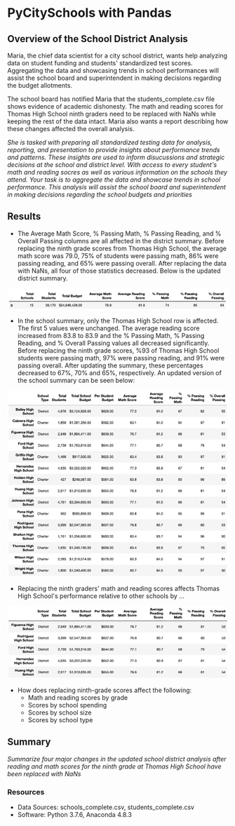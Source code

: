 # PyCitySchools with Pandas

## Overview of the School District Analysis
Maria, the chief data scientist for a city school district, wants help analyzing data on student funding and students' standardized test scores. Aggregating the data and showcasing trends in school performances will assist the school board and superintendent in making decisions regarding the budget allotments.

The school board has notified Maria that the students_complete.csv file shows evidence of academic dishonesty. The math and reading scores for Thomas High School ninth graders need to be replaced with NaNs while keeping the rest of the data intact. Maria also wants a report describing how these changes affected the overall analysis. 

*She is tasked with preparing all standardized testing data for analysis, reporting, and presentation to provide insights about performance trends and patterns. 
These insights are used to inform disucussions and strategic decisions at the school and district level.
With access to every student's math and reading socres as well as various information on the schools they attend. 
Your task is to aggregate the data and showcase trends in school performance.
This analysis will assist the school board and superintendent in making decisions regarding the school budgets and priorities*

## Results
- The Average Math Score, % Passing Math, % Passing Reading, and % Overall Passing columns are all affected in the district summary. Before replacing the ninth grade scores from Thomas High School, the average math score was 79.0, 75% of students were passing math, 86% were passing reading, and 65% were passing overall. After replacing the data with NaNs, all four of those statistics decreased. Below is the updated district summary.

<img src="https://github.com/npantfoerder/school-district-analysis/blob/master/Resources/district_summary_df.png">

- In the school summary, only the Thomas High School row is affected. The first 5 values were unchanged. The average reading score increased from 83.8 to 83.9 and the % Passing Math, % Passing Reading, and % Overall Passing values all decreased significantly. Before replacing the ninth grade scores, %93 of Thomas High School students were passing math, 97% were passing reading, and 91% were passing overall. After updating the summary, these percentages decreased to 67%, 70% and 65%, respectively. An updated version of the school summary can be seen below:

<img src="https://github.com/npantfoerder/school-district-analysis/blob/master/Resources/by_school_summary_df.png" width="600">

- Replacing the ninth graders' math and reading scores affects Thomas High School's performance relative to other schools by ...

<img src="https://github.com/npantfoerder/school-district-analysis/blob/master/Resources/bottom_schools.png" width="700">

- How does replacing ninth-grade scores affect the following:
  - Math and reading scores by grade
  - Scores by school spending
  - Scores by school size
  - Scores by school type

## Summary
*Summarize four major changes in the updated school district analysis after reading and math scores for the ninth grade at Thomas High School have been replaced with NaNs*

### Resources
- Data Sources: schools_complete.csv, students_complete.csv
- Software: Python 3.7.6, Anaconda 4.8.3
